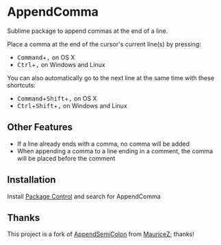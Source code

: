 # AppendComma
Sublime package to append commas at the end of a line.

Place a comma at the end of the cursor's current line(s) by pressing:
+ <kbd>Command</kbd>+<kbd>,</kbd> on OS X
+ <kbd>Ctrl</kbd>+<kbd>,</kbd> on Windows and Linux

You can also automatically go to the next line at the same time with these shortcuts:
+ <kbd>Command</kbd>+<kbd>Shift</kbd>+<kbd>,</kbd> on OS X
+ <kbd>Ctrl</kbd>+<kbd>Shift</kbd>+<kbd>,</kbd> on Windows and Linux

## Other Features
+ If a line already ends with a comma, no comma will be added
+ When appending a comma to a line ending in a comment, the comma will be placed before the comment

## Installation

Install [Package Control](https://packagecontrol.io/installation) and search for AppendComma

## Thanks

This project is a fork of [AppendSemiColon](https://github.com/MauriceZ/AppendSemiColon) from [MauriceZ](https://github.com/MauriceZ); thanks!
